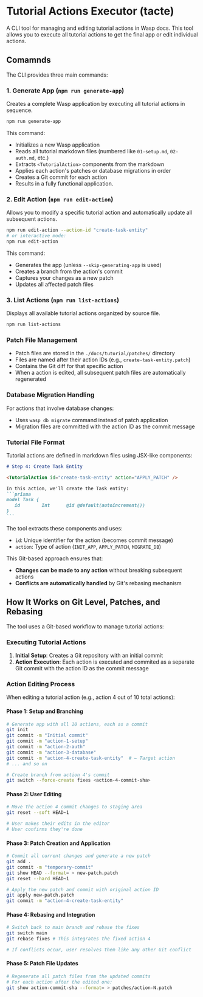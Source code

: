 # Tutorial Actions Executor (tacte)

A CLI tool for managing and editing tutorial actions in Wasp docs. This tool allows you to execute all tutorial actions to get the final app or edit individual actions.

## Comamnds

The CLI provides three main commands:

### 1. Generate App (`npm run generate-app`)

Creates a complete Wasp application by executing all tutorial actions in sequence.

```bash
npm run generate-app
```

This command:

- Initializes a new Wasp application
- Reads all tutorial markdown files (numbered like `01-setup.md`, `02-auth.md`, etc.)
- Extracts `<TutorialAction>` components from the markdown
- Applies each action's patches or database migrations in order
- Creates a Git commit for each action
- Results in a fully functional application.

### 2. Edit Action (`npm run edit-action`)

Allows you to modify a specific tutorial action and automatically update all subsequent actions.

```bash
npm run edit-action --action-id "create-task-entity"
# or interactive mode:
npm run edit-action
```

This command:

- Generates the app (unless `--skip-generating-app` is used)
- Creates a branch from the action's commit
- Captures your changes as a new patch
- Updates all affected patch files

### 3. List Actions (`npm run list-actions`)

Displays all available tutorial actions organized by source file.

```bash
npm run list-actions
```


### Patch File Management

- Patch files are stored in the `./docs/tutorial/patches/` directory
- Files are named after their action IDs (e.g., `create-task-entity.patch`)
- Contains the Git diff for that specific action
- When a action is edited, all subsequent patch files are automatically regenerated

### Database Migration Handling

For actions that involve database changes:

- Uses `wasp db migrate` command instead of patch application
- Migration files are committed with the action ID as the commit message

### Tutorial File Format

Tutorial actions are defined in markdown files using JSX-like components:

````markdown
# Step 4: Create Task Entity

<TutorialAction id="create-task-entity" action="APPLY_PATCH" />

In this action, we'll create the Task entity:
```prisma
model Task {
   id        Int      @id @default(autoincrement())
}
```
````

The tool extracts these components and uses:

- `id`: Unique identifier for the action (becomes commit message)
- `action`: Type of action (`INIT_APP`, `APPLY_PATCH`, `MIGRATE_DB`)

This Git-based approach ensures that:

- **Changes can be made to any action** without breaking subsequent actions
- **Conflicts are automatically handled** by Git's rebasing mechanism

## How It Works on Git Level, Patches, and Rebasing

The tool uses a Git-based workflow to manage tutorial actions:

### Executing Tutorial Actions

1. **Initial Setup**: Creates a Git repository with an initial commit
2. **Action Execution**: Each action is executed and commited as a separate Git commit
   with the action ID as the commit message

### Action Editing Process

When editing a tutorial action (e.g., action 4 out of 10 total actions):

#### Phase 1: Setup and Branching

```bash
# Generate app with all 10 actions, each as a commit
git init
git commit -m "Initial commit"
git commit -m "action-1-setup"
git commit -m "action-2-auth"
git commit -m "action-3-database"
git commit -m "action-4-create-task-entity"  # ← Target action
# ... and so on

# Create branch from action 4's commit
git switch --force-create fixes <action-4-commit-sha>
```

#### Phase 2: User Editing

```bash
# Move the action 4 commit changes to staging area
git reset --soft HEAD~1

# User makes their edits in the editor
# User confirms they're done
```

#### Phase 3: Patch Creation and Application

```bash
# Commit all current changes and generate a new patch
git add .
git commit -m "temporary-commit"
git show HEAD --format= > new-patch.patch
git reset --hard HEAD~1

# Apply the new patch and commit with original action ID
git apply new-patch.patch
git commit -m "action-4-create-task-entity"
```

#### Phase 4: Rebasing and Integration

```bash
# Switch back to main branch and rebase the fixes
git switch main
git rebase fixes # This integrates the fixed action 4

# If conflicts occur, user resolves them like any other Git conflict
```

#### Phase 5: Patch File Updates

```bash
# Regenerate all patch files from the updated commits
# For each action after the edited one:
git show action-commit-sha --format= > patches/action-N.patch
```